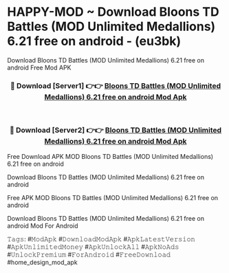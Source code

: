 # HAPPY-MOD ~ Download Bloons TD Battles (MOD Unlimited Medallions) 6.21 free on android - (eu3bk)
Download Bloons TD Battles (MOD Unlimited Medallions) 6.21 free on android Free Mod APK

<div align="center">
<h3>🔴 Download [Server1] 👉👉 <a href="https://apk-comot.site?title=Bloons_TD_Battles_(MOD_Unlimited_Medallions)_6.21_free_on_android">Bloons TD Battles (MOD Unlimited Medallions) 6.21 free on android Mod Apk</a></h3><br>

<h3>🔴 Download [Server2] 👉👉 <a href="https://apk-comot.site?title=Bloons_TD_Battles_(MOD_Unlimited_Medallions)_6.21_free_on_android">Bloons TD Battles (MOD Unlimited Medallions) 6.21 free on android Mod Apk</a></h3>
</div>


Free Download APK MOD Bloons TD Battles (MOD Unlimited Medallions) 6.21 free on android

Download Bloons TD Battles (MOD Unlimited Medallions) 6.21 free on android 

Free APK MOD Bloons TD Battles (MOD Unlimited Medallions) 6.21 free on android 

Download Bloons TD Battles (MOD Unlimited Medallions) 6.21 free on android Mod For Android

𝚃𝚊𝚐𝚜: #𝙼𝚘𝚍𝙰𝚙𝚔 #𝙳𝚘𝚠𝚗𝚕𝚘𝚊𝚍𝙼𝚘𝚍𝙰𝚙𝚔 #𝙰𝚙𝚔𝙻𝚊𝚝𝚎𝚜𝚝𝚅𝚎𝚛𝚜𝚒𝚘𝚗 #𝙰𝚙𝚔𝚄𝚗𝚕𝚒𝚖𝚒𝚝𝚎𝚍𝙼𝚘𝚗𝚎𝚢 #𝙰𝚙𝚔𝚄𝚗𝚕𝚘𝚌𝚔𝙰𝚕𝚕 #𝙰𝚙𝚔𝙽𝚘𝙰𝚍𝚜 #𝚄𝚗𝚕𝚘𝚌𝚔𝙿𝚛𝚎𝚖𝚒𝚞𝚖 #𝙵𝚘𝚛𝙰𝚗𝚍𝚛𝚘𝚒𝚍 #𝙵𝚛𝚎𝚎𝙳𝚘𝚠𝚗𝚕𝚘𝚊𝚍 #home_design_mod_apk
